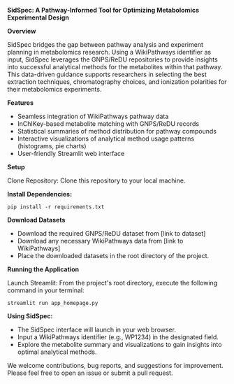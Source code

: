 **SidSpec: A Pathway-Informed Tool for Optimizing Metabolomics Experimental Design**

__Overview__

SidSpec bridges the gap between pathway analysis and experiment planning in metabolomics research. Using a WikiPathways identifier as input, SidSpec leverages the GNPS/ReDU repositories to provide insights into successful analytical methods for the metabolites within that pathway. This data-driven guidance supports researchers in selecting the best extraction techniques, chromatography choices, and ionization polarities for their metabolomics experiments.

__Features__

* Seamless integration of WikiPathways pathway data
* InChIKey-based metabolite matching with GNPS/ReDU records
* Statistical summaries of method distribution for pathway compounds
* Interactive visualizations of analytical method usage patterns (histograms, pie charts)
* User-friendly Streamlit web interface

__Setup__

Clone Repository: Clone this repository to your local machine.

__Install Dependencies:__

`pip install -r requirements.txt`

__Download Datasets__

* Download the required GNPS/ReDU dataset from [link to dataset]
* Download any necessary WikiPathways data from [link to WikiPathways]
* Place the downloaded datasets in the root directory of the project.

__Running the Application__

Launch Streamlit: From the project's root directory, execute the following command in your terminal:

`streamlit run app_homepage.py`

__Using SidSpec:__
- The SidSpec interface will launch in your web browser.
- Input a WikiPathways identifier (e.g., WP1234) in the designated field.
- Explore the metabolite summary and visualizations to gain insights into optimal analytical methods.


We welcome contributions, bug reports, and suggestions for improvement. Please feel free to open an issue or submit a pull request.